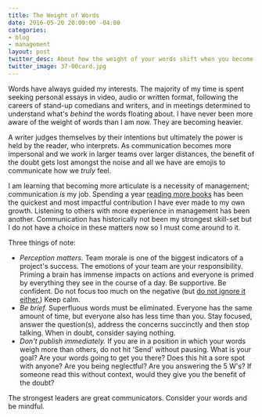 ```yaml
---
title: The Weight of Words
date: 2016-05-20 20:00:00 -04:00
categories:
- blog
- management
layout: post
twitter_desc: About how the weight of your words shift when you become a lead an what that means.
twitter_image: 37-00card.jpg
---
```


Words have always guided my interests. The majority of my time is spent seeking personal essays in video, audio or written format, following the careers of stand-up comedians and writers, and in meetings determined to understand what's *behind* the words floating about. I have never been more aware of the weight of words than I am now. They are becoming heavier.

A writer judges themselves by their intentions but ultimately the power is held by the reader, who interprets. As communication becomes more impersonal and we work in larger teams over larger distances, the benefit of the doubt gets lost amongst the noise and all we have are emojis to communicate how we *truly* feel.

I am learning that becoming more articulate is a necessity of management; communication *is* my job. Spending a year [reading more books](http://helentran.com/2016/01/13/46books.html) has been the quickest and most impactful contribution I have ever made to my own growth. Listening to others with more experience in management has been another. Communication has historically not been my strongest skill-set but I do not have a choice in these matters now so I must come around to it.

Three things of note:

* *Perception matters.* Team morale is one of the biggest indicators of a project's success. The emotions of your team are your responsibility. Priming a brain has immense impacts on actions and everyone is primed by everything they see in the course of a day. Be supportive. Be confident. Do not focus too much on the negative (but <a href="http://helentran.com/2016/04/28/everythingsgreat.html">do not ignore it either.</a>) Keep calm. 
* *Be brief.* Superfluous words must be eliminated. Everyone has the same amount of time, but everyone also has less time than you. Stay focused, answer the question(s), address the concerns succinctly and then stop talking. When in doubt, consider saying nothing.
* *Don't publish immediately.* If you are in a position in which your words weigh more than others, do not hit 'Send' without pausing. What is your goal? Are your words going to get you there? Does this hit a sore spot with anyone? Are you being neglectful? Are you answering the 5 W's? If someone read this without context, would they give you the benefit of the doubt?

The strongest leaders are great communicators. Consider your words and be mindful.

